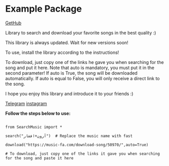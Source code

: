 # Example Package

[GetHub](https://github.com/DrSudoSaeed/)

Library to search and download your favorite songs in the best quality :)

This library is always updated. Wait for new versions soon!

To use, install the library according to the instructions!


To download, just copy one of the links he gave you when searching for the song and put it here.
Note that auto is mandatory, you must put it in the second parameter!
If auto is True, the song will be downloaded automatically.
If auto is equal to False, you will only receive a direct link to the song.

I hope you enjoy this library and introduce it to your friends :)

[Telegram](https://t.me/sudosaeed)
[instagram](https://www.instagram.com/sudosaeed/)


**Follow the steps below to use:**

```

from SearchMusic import *

search("آرون+افشار")  # Replace the music name with fast

download("https://music-fa.com/download-song/50970/",auto=True)

# To download, just copy one of the links it gave you when searching for the song and paste it here

```